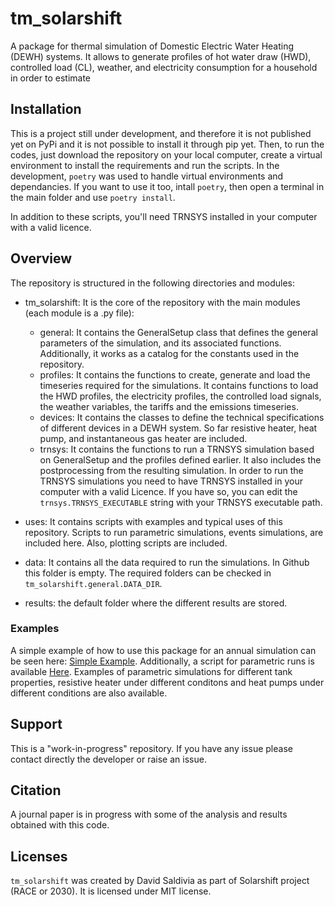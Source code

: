 # tm_solarshift

A package for thermal simulation of Domestic Electric Water Heating (DEWH) systems. It allows to generate profiles of hot water draw (HWD), controlled load (CL), weather, and electricity consumption for a household in order to estimate 

## Installation
This is a project still under development, and therefore it is not published yet on PyPi and it is not possible to install it through pip yet. Then, to run the codes, just download the repository on your local computer, create a virtual environment to install the requirements and run the scripts.
In the development, `poetry` was used to handle virtual environments and dependancies. If you want to use it too, intall `poetry`, then open a terminal in the main folder and use `poetry install`.

In addition to these scripts, you'll need TRNSYS installed in your computer with a valid licence.

## Overview

The repository is structured in the following directories and modules:
- tm_solarshift: It is the core of the repository with the main modules (each module is a .py file):
    - general: It contains the GeneralSetup class that defines the general parameters of the simulation, and its associated functions. Additionally, it works as a catalog for the constants used in the repository.
    - profiles: It contains the functions to create, generate and load the timeseries required for the simulations. It contains functions to load the HWD profiles, the electricity profiles, the controlled load signals, the weather variables, the tariffs and the emissions timeseries.
    - devices: It contains the classes to define the technical specifications of different devices in a DEWH system. So far resistive heater, heat pump, and instantaneous gas heater are included.
    - trnsys: It contains the functions to run a TRNSYS simulation based on GeneralSetup and the profiles defined earlier. It also includes the postprocessing from the resulting simulation. In order to run the TRNSYS simulations you need to have TRNSYS installed in your computer with a valid Licence. If you have so, you can edit the `trnsys.TRNSYS_EXECUTABLE` string with your TRNSYS executable path.

- uses: It contains scripts with examples and typical uses of this repository. Scripts to run parametric simulations, events simulations, are included here. Also, plotting scripts are included.
- data: It contains all the data required to run the simulations. In Github this folder is empty. The required folders can be checked in `tm_solarshift.general.DATA_DIR`.
- results: the default folder where the different results are stored.


### Examples
A simple example of how to use this package for an annual simulation can be seen here: [Simple Example](uses/simple_example.py).
Additionally, a script for parametric runs is available [Here](uses/TL_parametric.py). Examples of parametric simulations for different tank properties, resistive heater under different conditons and heat pumps under different conditions are also available.

## Support

This is a "work-in-progress" repository. If you have any issue please contact directly the developer or raise an issue.


## Citation

A journal paper is in progress with some of the analysis and results obtained with this code.

## Licenses
`tm_solarshift` was created by David Saldivia as part of Solarshift project (RACE or 2030). It is licensed under MIT license.
